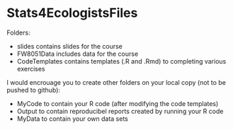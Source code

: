 # Stats4EcologistsFiles

Folders:

- slides contains slides for the course
- FW8051Data includes data for the course
- CodeTemplates contains templates (.R and .Rmd) to completing various exercises

I would encrouage you to create other folders on your local copy (not to be pushed to github):

- MyCode to contain your R code (after modifying the code templates)
- Output to contain reproducibel reports created by running your R code
- MyData to contain your own data sets
